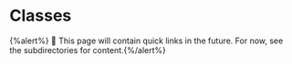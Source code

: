 # Classes

{%alert%} 🚧 This page will contain quick links in the future. For now, see the subdirectories for content.{%/alert%}
